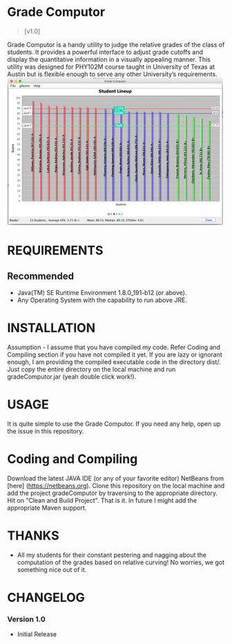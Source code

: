 Grade Computor
==============

> [v1.0]

Grade Computor is a handy utility to judge the relative grades of the class of students.  It provides a powerful interface to adjust grade cutoffs and display the quantitative information in a visually appealing manner.  This utility was designed for PHY102M course taught in University of Texas at Austin but is flexible enough to serve any other University’s requirements.
<br>
![Alt Text](/repofiles/screenshotalpha.png)



REQUIREMENTS
==================================================================================================

Recommended
-------------------
* Java(TM) SE Runtime Environment 1.8.0_191-b12 (or above).
* Any Operating System with the capability to run above JRE.




INSTALLATION
==================================================================================================

Assumption - I assume that you have compiled my code.  Refer Coding and
Compiling section if you have not compiled it yet.  If you are lazy or ignorant enough, I am providing the compiled executable code in the directory dist/.  Just copy the entire directory on the local machine and run gradeComputor.jar (yeah double click work!).


USAGE
========
It is quite simple to use the Grade Computor.  If you need any help, open up the issue in this repository.

Coding and Compiling
======================
Download the latest JAVA IDE (or any of your favorite editor) NetBeans from [here] (https://netbeans.org).  Clone this repository on the local machine and add the project gradeComputor by traversing to the appropriate directory.  Hit on "Clean and Build Project".  That is it.  In future I might add the appropriate Maven support.


THANKS
==================================================================================================

* All my students for their constant pestering and nagging about the computation of the grades based on relative curving!  No worries, we got something nice out of it.
 


CHANGELOG
==========

### Version 1.0 

- Initial Release
